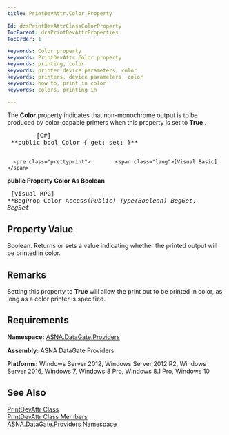 ```yaml
---
title: PrintDevAttr.Color Property

Id: dcsPrintDevAttrClassColorProperty
TocParent: dcsPrintDevAttrProperties
TocOrder: 1

keywords: Color property
keywords: PrintDevAttr.Color property
keywords: printing, color
keywords: printer device parameters, color
keywords: printers, device parameters, color
keywords: how to, print in color
keywords: colors, printing in

---
```


The **Color** property indicates that non-monochrome output is to be produced by color-capable printers when this property is set to **True** .
<pre class="prettyprint">        <span class="lang">[C#]</span>
 **public bool Color { get; set; }** 
      </pre>
      <pre class="prettyprint">        <span class="lang">[Visual Basic] </span>
 **public Property Color As Boolean** 
      </pre>
      <pre class="prettyprint">        <span class="lang">[Visual RPG]</span>
 **BegProp Color Access(*Public) Type(*Boolean)
   BegGet,    BegSet** 
      </pre>

## Property Value

Boolean. Returns or sets a value indicating whether the printed output will be printed in color. 
## Remarks

Setting this property to **True** will allow the print out to be printed in color, as long as a color printer is specified.
## Requirements

**Namespace:** [ ASNA.DataGate.Providers](datagate-providers-namespace.html) 

**Assembly:** ASNA DataGate Providers

**Platforms:** Windows Server 2012, Windows Server 2012 R2, Windows Server 2016, Windows 7, Windows 8 Pro, Windows 8.1 Pro, Windows 10
## See Also


[PrintDevAttr Class](print-dev-attr-class.html)
      <br />
[PrintDevAttr Class Members](print-dev-attr-members.html)
      <br />
[ASNA.DataGate.Providers Namespace](datagate-providers-namespace.html)

